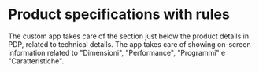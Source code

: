 # Product specifications with rules

The custom app takes care of the section just below the product details in PDP, related to technical details.
The app takes care of showing on-screen information related to "Dimensioni", "Performance", "Programmi" e "Caratteristiche".